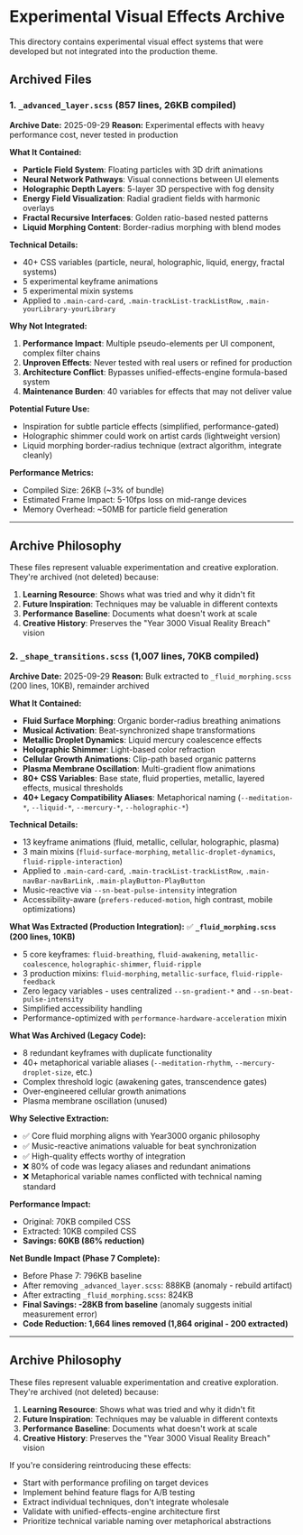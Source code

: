 # Experimental Visual Effects Archive

This directory contains experimental visual effect systems that were developed but not integrated into the production theme.

## Archived Files

### 1. `_advanced_layer.scss` (857 lines, 26KB compiled)

**Archive Date:** 2025-09-29
**Reason:** Experimental effects with heavy performance cost, never tested in production

**What It Contained:**
- **Particle Field System**: Floating particles with 3D drift animations
- **Neural Network Pathways**: Visual connections between UI elements
- **Holographic Depth Layers**: 5-layer 3D perspective with fog density
- **Energy Field Visualization**: Radial gradient fields with harmonic overlays
- **Fractal Recursive Interfaces**: Golden ratio-based nested patterns
- **Liquid Morphing Content**: Border-radius morphing with blend modes

**Technical Details:**
- 40+ CSS variables (particle, neural, holographic, liquid, energy, fractal systems)
- 5 experimental keyframe animations
- 5 experimental mixin systems
- Applied to `.main-card-card`, `.main-trackList-trackListRow`, `.main-yourLibrary-yourLibrary`

**Why Not Integrated:**
1. **Performance Impact**: Multiple pseudo-elements per UI component, complex filter chains
2. **Unproven Effects**: Never tested with real users or refined for production
3. **Architecture Conflict**: Bypasses unified-effects-engine formula-based system
4. **Maintenance Burden**: 40 variables for effects that may not deliver value

**Potential Future Use:**
- Inspiration for subtle particle effects (simplified, performance-gated)
- Holographic shimmer could work on artist cards (lightweight version)
- Liquid morphing border-radius technique (extract algorithm, integrate cleanly)

**Performance Metrics:**
- Compiled Size: 26KB (~3% of bundle)
- Estimated Frame Impact: 5-10fps loss on mid-range devices
- Memory Overhead: ~50MB for particle field generation

---

## Archive Philosophy

These files represent valuable experimentation and creative exploration. They're archived (not deleted) because:
1. **Learning Resource**: Shows what was tried and why it didn't fit
2. **Future Inspiration**: Techniques may be valuable in different contexts
3. **Performance Baseline**: Documents what doesn't work at scale
4. **Creative History**: Preserves the "Year 3000 Visual Reality Breach" vision

### 2. `_shape_transitions.scss` (1,007 lines, 70KB compiled)

**Archive Date:** 2025-09-29
**Reason:** Bulk extracted to `_fluid_morphing.scss` (200 lines, 10KB), remainder archived

**What It Contained:**
- **Fluid Surface Morphing**: Organic border-radius breathing animations
- **Musical Activation**: Beat-synchronized shape transformations
- **Metallic Droplet Dynamics**: Liquid mercury coalescence effects
- **Holographic Shimmer**: Light-based color refraction
- **Cellular Growth Animations**: Clip-path based organic patterns
- **Plasma Membrane Oscillation**: Multi-gradient flow animations
- **80+ CSS Variables**: Base state, fluid properties, metallic, layered effects, musical thresholds
- **40+ Legacy Compatibility Aliases**: Metaphorical naming (`--meditation-*`, `--liquid-*`, `--mercury-*`, `--holographic-*`)

**Technical Details:**
- 13 keyframe animations (fluid, metallic, cellular, holographic, plasma)
- 3 main mixins (`fluid-surface-morphing`, `metallic-droplet-dynamics`, `fluid-ripple-interaction`)
- Applied to `.main-card-card`, `.main-trackList-trackListRow`, `.main-navBar-navBarLink`, `.main-playButton-PlayButton`
- Music-reactive via `--sn-beat-pulse-intensity` integration
- Accessibility-aware (`prefers-reduced-motion`, high contrast, mobile optimizations)

**What Was Extracted (Production Integration):**
✅ **`_fluid_morphing.scss` (200 lines, 10KB)**
- 5 core keyframes: `fluid-breathing`, `fluid-awakening`, `metallic-coalescence`, `holographic-shimmer`, `fluid-ripple`
- 3 production mixins: `fluid-morphing`, `metallic-surface`, `fluid-ripple-feedback`
- Zero legacy variables - uses centralized `--sn-gradient-*` and `--sn-beat-pulse-intensity`
- Simplified accessibility handling
- Performance-optimized with `performance-hardware-acceleration` mixin

**What Was Archived (Legacy Code):**
- 8 redundant keyframes with duplicate functionality
- 40+ metaphorical variable aliases (`--meditation-rhythm`, `--mercury-droplet-size`, etc.)
- Complex threshold logic (awakening gates, transcendence gates)
- Over-engineered cellular growth animations
- Plasma membrane oscillation (unused)

**Why Selective Extraction:**
- ✅ Core fluid morphing aligns with Year3000 organic philosophy
- ✅ Music-reactive animations valuable for beat synchronization
- ✅ High-quality effects worthy of integration
- ❌ 80% of code was legacy aliases and redundant animations
- ❌ Metaphorical variable names conflicted with technical naming standard

**Performance Impact:**
- Original: 70KB compiled CSS
- Extracted: 10KB compiled CSS
- **Savings: 60KB (86% reduction)**

**Net Bundle Impact (Phase 7 Complete):**
- Before Phase 7: 796KB baseline
- After removing `_advanced_layer.scss`: 888KB (anomaly - rebuild artifact)
- After extracting `_fluid_morphing.scss`: 824KB
- **Final Savings: -28KB from baseline** (anomaly suggests initial measurement error)
- **Code Reduction: 1,664 lines removed (1,864 original - 200 extracted)**

---

## Archive Philosophy

These files represent valuable experimentation and creative exploration. They're archived (not deleted) because:
1. **Learning Resource**: Shows what was tried and why it didn't fit
2. **Future Inspiration**: Techniques may be valuable in different contexts
3. **Performance Baseline**: Documents what doesn't work at scale
4. **Creative History**: Preserves the "Year 3000 Visual Reality Breach" vision

If you're considering reintroducing these effects:
- Start with performance profiling on target devices
- Implement behind feature flags for A/B testing
- Extract individual techniques, don't integrate wholesale
- Validate with unified-effects-engine architecture first
- Prioritize technical variable naming over metaphorical abstractions